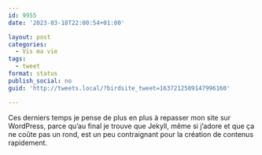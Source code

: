 ```yaml
---
id: 9955
date: '2023-03-18T22:00:54+01:00'

layout: post
categories:
  - Vis ma vie
tags:
  - tweet
format: status
publish_social: no
guid: 'http://tweets.local/?birdsite_tweet=1637212509147996160'

---
```


Ces derniers temps je pense de plus en plus à repasser mon site sur WordPress, parce qu’au final je trouve que Jekyll, même si j’adore et que ça ne coûte pas un rond, est un peu contraignant pour la création de contenus rapidement.